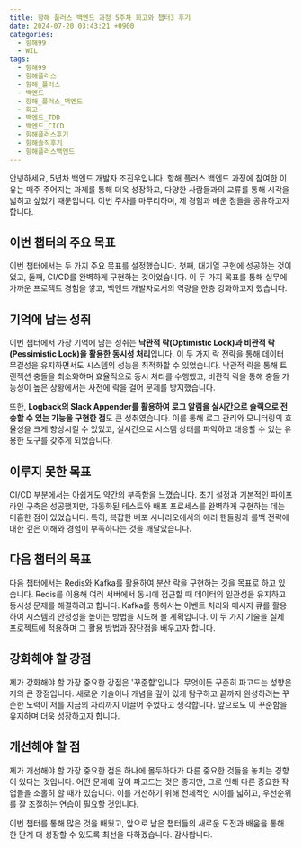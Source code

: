 ```yaml
---
title: 항해 플러스 백엔드 과정 5주차 회고와 챕터3 후기
date: 2024-07-20 03:43:21 +0900
categories:
  - 항해99
  - WIL
tags:
  - 항해99
  - 항해플러스
  - 항해_플러스
  - 백엔드
  - 항해_플러스_백엔드
  - 회고
  - 백엔드_TDD
  - 백엔드_CICD
  - 항해플러스후기
  - 항해솔직후기
  - 항해플러스백엔드
---
```


안녕하세요, 5년차 백엔드 개발자 조진우입니다. 항해 플러스 백엔드 과정에 참여한 이유는 매주 주어지는 과제를 통해 더욱 성장하고, 다양한 사람들과의 교류를 통해 시각을 넓히고 싶었기 때문입니다. 이번 주차를 마무리하며, 제 경험과 배운 점들을 공유하고자 합니다.

## 이번 챕터의 주요 목표

이번 챕터에서는 두 가지 주요 목표를 설정했습니다. 첫째, 대기열 구현에 성공하는 것이었고, 둘째, CI/CD를 완벽하게 구현하는 것이었습니다. 이 두 가지 목표를 통해 실무에 가까운 프로젝트 경험을 쌓고, 백엔드 개발자로서의 역량을 한층 강화하고자 했습니다.

## 기억에 남는 성취

이번 챕터에서 가장 기억에 남는 성취는 **낙관적 락(Optimistic Lock)과 비관적 락(Pessimistic Lock)을 활용한 동시성 처리**입니다. 이 두 가지 락 전략을 통해 데이터 무결성을 유지하면서도 시스템의 성능을 최적화할 수 있었습니다. 낙관적 락을 통해 트랜잭션 충돌을 최소화하며 효율적으로 동시 처리를 수행했고, 비관적 락을 통해 충돌 가능성이 높은 상황에서는 사전에 락을 걸어 문제를 방지했습니다.

또한, **Logback의 Slack Appender를 활용하여 로그 알림을 실시간으로 슬랙으로 전송할 수 있는 기능을 구현한 점**도 큰 성취였습니다. 이를 통해 로그 관리와 모니터링의 효율성을 크게 향상시킬 수 있었고, 실시간으로 시스템 상태를 파악하고 대응할 수 있는 유용한 도구를 갖추게 되었습니다.

## 이루지 못한 목표

CI/CD 부분에서는 아쉽게도 약간의 부족함을 느꼈습니다. 초기 설정과 기본적인 파이프라인 구축은 성공했지만, 자동화된 테스트와 배포 프로세스를 완벽하게 구현하는 데는 미흡한 점이 있었습니다. 특히, 복잡한 배포 시나리오에서의 에러 핸들링과 롤백 전략에 대한 깊은 이해와 경험이 부족하다는 것을 깨달았습니다.

## 다음 챕터의 목표

다음 챕터에서는 Redis와 Kafka를 활용하여 분산 락을 구현하는 것을 목표로 하고 있습니다. Redis를 이용해 여러 서버에서 동시에 접근할 때 데이터의 일관성을 유지하고 동시성 문제를 해결하려고 합니다. Kafka를 통해서는 이벤트 처리와 메시지 큐를 활용하여 시스템의 안정성을 높이는 방법을 시도해 볼 계획입니다. 이 두 가지 기술을 실제 프로젝트에 적용하며 그 활용 방법과 장단점을 배우고자 합니다.

## 강화해야 할 강점

제가 강화해야 할 가장 중요한 강점은 '꾸준함'입니다. 무엇이든 꾸준히 파고드는 성향은 저의 큰 장점입니다. 새로운 기술이나 개념을 깊이 있게 탐구하고 끝까지 완성하려는 꾸준한 노력이 저를 지금의 자리까지 이끌어 주었다고 생각합니다. 앞으로도 이 꾸준함을 유지하며 더욱 성장하고자 합니다.

## 개선해야 할 점

제가 개선해야 할 가장 중요한 점은 하나에 몰두하다가 다른 중요한 것들을 놓치는 경향이 있다는 것입니다. 어떤 문제에 깊이 파고드는 것은 좋지만, 그로 인해 다른 중요한 작업들을 소홀히 할 때가 있습니다. 이를 개선하기 위해 전체적인 시야를 넓히고, 우선순위를 잘 조절하는 연습이 필요할 것입니다.

이번 챕터를 통해 많은 것을 배웠고, 앞으로 남은 챕터들의 새로운 도전과 배움을 통해 한 단계 더 성장할 수 있도록 최선을 다하겠습니다. 감사합니다.